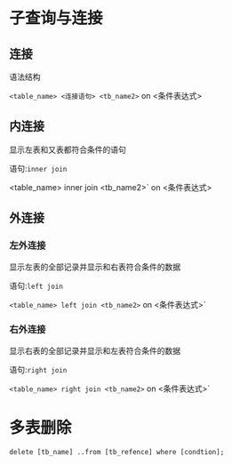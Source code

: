 # 子查询与连接

## 连接

语法结构

`<table_name> <连接语句> <tb_name2>` on <条件表达式>

## 内连接

显示左表和又表都符合条件的语句

语句:`inner join`

<table_name> inner join <tb_name2>` on <条件表达式>

## 外连接

### 左外连接

显示左表的全部记录并显示和右表符合条件的数据

语句:`left join`

`<table_name> left join <tb_name2>` on <条件表达式>`

### 右外连接

 显示右表的全部记录并显示和左表符合条件的数据

语句:`right join`

`<table_name> right join <tb_name2>` on <条件表达式>`

# 多表删除



```mysql
delete [tb_name] ..from [tb_refence] where [condtion];
```

